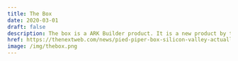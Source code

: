 ```yaml
---
title: The Box
date: 2020-03-01
draft: false
description: The box is a ARK Builder product. It is a new product by the Jack Barker-ran ARK Builder that has pivoted completely from what Richard originally envisioned with his technology. If this box seems familiar to some of you, it’s because it’s based on a real thing that’s already on the market.
href: https://thenextweb.com/news/pied-piper-box-silicon-valley-actually-based
image: /img/thebox.png
---
```

